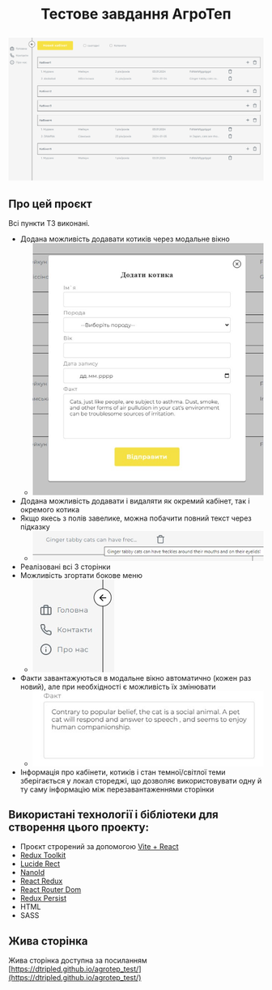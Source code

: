 <h1 align="center">Тестове завдання АгроТеп</h1>
<h2 align="center">

<img src="src/images/banner.jpg">

## Про цей проєкт

Всі пункти ТЗ виконані.

- Додана можливість додавати котиків через модальне вікно
  - <img src="src/images/modal.jpg">
- Додана можливість додавати і видаляти як окремий кабінет, так і окремого котика
- Якщо якесь з полів завелике, можна побачити повний текст через підказку
  - <img src="src/images/hint.jpg">
- Реалізовані всі 3 сторінки
- Можливість згортати бокове меню
  - <img src="src/images/sidebar.jpg">
- Факти завантажуються в модальне вікно автоматично (кожен раз новий), але при необхідності є можливість їх змінювати
  - <img src="src/images/fact.jpg">
- Інформація про кабінети, котиків і стан темної/світлої теми зберігається у локал стореджі, що дозволяє використовувати одну й ту саму інформацію між перезавантаженнями сторінки

## Використані технології і бібліотеки для створення цього проекту:

- Проєкт строрений за допомогою [Vite + React](https://github.com/vitejs/vite)
- [Redux Toolkit](https://redux-toolkit.js.org)
- [Lucide Rect](https://lucide.dev/guide/packages/lucide-react)
- [NanoId](https://www.npmjs.com/package/nanoid)
- [React Redux](https://react-redux.js.org)
- [React Router Dom](https://reactrouter.com/en/main)
- [Redux Persist](https://github.com/rt2zz/redux-persist)
- HTML
- SASS

## Жива сторінка

Жива сторінка доступна за посиланням [https://dtripled.github.io/agrotep_test/](https://dtripled.github.io/agrotep_test/)
